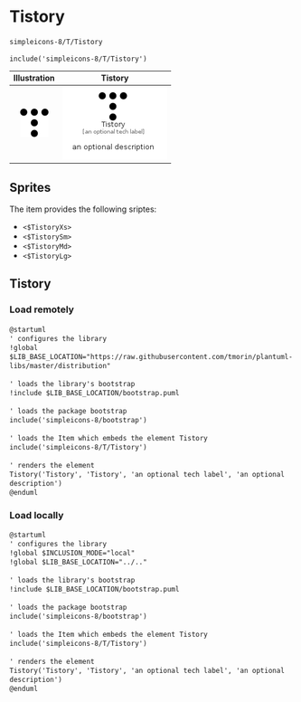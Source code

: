 # Tistory


```text
simpleicons-8/T/Tistory
```

```text
include('simpleicons-8/T/Tistory')
```



| Illustration | Tistory |
| :---: | :---: |
| ![illustration for Illustration](../../simpleicons-8/T/Tistory.png) | ![illustration for Tistory](../../simpleicons-8/T/Tistory.Local.png) |



## Sprites
The item provides the following sriptes:

- `<$TistoryXs>`
- `<$TistorySm>`
- `<$TistoryMd>`
- `<$TistoryLg>`





## Tistory

### Load remotely
```plantuml
@startuml
' configures the library
!global $LIB_BASE_LOCATION="https://raw.githubusercontent.com/tmorin/plantuml-libs/master/distribution"

' loads the library's bootstrap
!include $LIB_BASE_LOCATION/bootstrap.puml

' loads the package bootstrap
include('simpleicons-8/bootstrap')

' loads the Item which embeds the element Tistory
include('simpleicons-8/T/Tistory')

' renders the element
Tistory('Tistory', 'Tistory', 'an optional tech label', 'an optional description')
@enduml
```

### Load locally
```plantuml
@startuml
' configures the library
!global $INCLUSION_MODE="local"
!global $LIB_BASE_LOCATION="../.."

' loads the library's bootstrap
!include $LIB_BASE_LOCATION/bootstrap.puml

' loads the package bootstrap
include('simpleicons-8/bootstrap')

' loads the Item which embeds the element Tistory
include('simpleicons-8/T/Tistory')

' renders the element
Tistory('Tistory', 'Tistory', 'an optional tech label', 'an optional description')
@enduml
```

